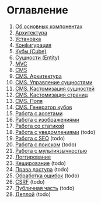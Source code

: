 # Оглавление

1. [Об основных компонентах](packages.md)
2. [Архитектура](architecture.md)
3. [Установка](installation.md)
4. [Конфигурация](config.md)
5. [Кубы (Cube)](cubes.md)
6. [Cущности (Entity)](entity.md)
7. [MVC](mvc.md)
8. [CMS](admin/index.md)
9. [CMS. Архитектура](admin/architecture.md)
10. [CMS. Управление сущностями](admin/entity.md)
11. [CMS. Кастомизация сущностей](admin/entity-customization.md)
12. [CMS. Кастомизация страниц](admin/custom-page.md)
13. [CMS. Поля](admin/fields.md)
14. [CMS. Генератор кубов](admin/generator.md)
15. [Работа с ассетами](assets.md)
15. [Работа с изображениями](image.md)
16. [Работа со статикой](static.md)
17. [Работа с уведомлениями](notifications.md) (todo)
18. [Работа с SEO](seo.md) (todo)
19. [Работа с поиском](search.md) (todo)
20. [Работа с мультиязычностью](multilang.md)
21. [Логгирование](logging.md)
22. [Кеширование](caching.md) (todo)
23. [Права доступа](auth.md) (todo)
24. [Обработка ошибок](errors.md) (todo)
25. [CSRF](csrf.md) (todo)
26. [Публичная часть](pub.md) (todo)
27. [Деплой](deploy.md) (todo)
